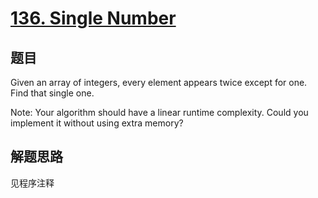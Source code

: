 # [136. Single Number](https://leetcode-cn.com/problems/single-number/)

## 题目
Given an array of integers, every element appears twice except for one. Find that single one.

Note:
Your algorithm should have a linear runtime complexity. Could you implement it without using extra memory?

## 解题思路

见程序注释
